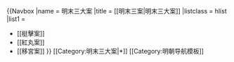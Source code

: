 {{Navbox
|name = 明末三大案
|title = [[明末三案|明末三大案]]
|listclass = hlist
|list1 =
* [[梃擊案]]
* [[紅丸案]]
* [[移宮案]]
}}<noinclude>
[[Category:明末三大案|*]]
[[Category:明朝导航模板]]
</noinclude>